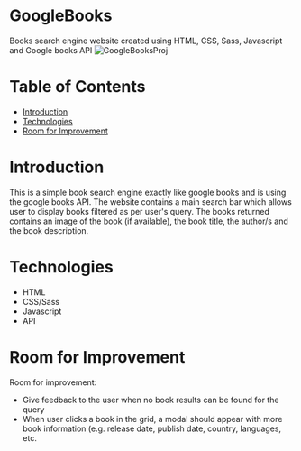 
# GoogleBooks 
Books search engine website created using HTML, CSS, Sass, Javascript and Google books API
![GoogleBooksProj](https://user-images.githubusercontent.com/84700649/131209009-518f5bb0-8615-4d2e-9dc9-49782373d798.png)

# Table of Contents

* [Introduction](#introduction)
* [Technologies](#technologies)
* [Room for Improvement](#room-for-improvement)



# Introduction
This is a simple book search engine exactly like google books and is using the google books API. The website contains a main search bar which allows user to display books filtered as per user's query. The books returned contains an image of the book (if available), the book title, the author/s and the book description.


# Technologies
* HTML
* CSS/Sass
* Javascript
* API


# Room for Improvement

Room for improvement:
* Give feedback to the user when no book results can be found for the query
* When user clicks a book in the grid, a modal should appear with more book information (e.g. release date, publish date, country, languages, etc.




